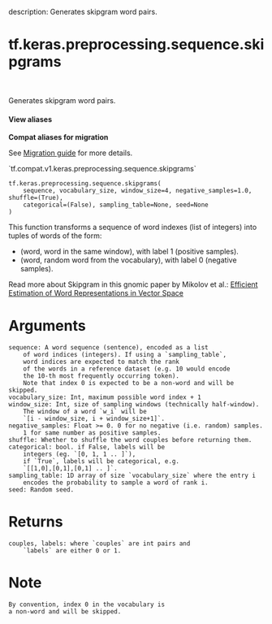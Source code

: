 description: Generates skipgram word pairs.

<div itemscope itemtype="http://developers.google.com/ReferenceObject">
<meta itemprop="name" content="tf.keras.preprocessing.sequence.skipgrams" />
<meta itemprop="path" content="Stable" />
</div>

# tf.keras.preprocessing.sequence.skipgrams

<!-- Insert buttons and diff -->

<table class="tfo-notebook-buttons tfo-api nocontent" align="left">

</table>



Generates skipgram word pairs.

<section class="expandable">
  <h4 class="showalways">View aliases</h4>
  <p>
<b>Compat aliases for migration</b>
<p>See
<a href="https://www.tensorflow.org/guide/migrate">Migration guide</a> for
more details.</p>
<p>`tf.compat.v1.keras.preprocessing.sequence.skipgrams`</p>
</p>
</section>

<pre class="devsite-click-to-copy prettyprint lang-py tfo-signature-link">
<code>tf.keras.preprocessing.sequence.skipgrams(
    sequence, vocabulary_size, window_size=4, negative_samples=1.0, shuffle=(True),
    categorical=(False), sampling_table=None, seed=None
)
</code></pre>



<!-- Placeholder for "Used in" -->

This function transforms a sequence of word indexes (list of integers)
into tuples of words of the form:

- (word, word in the same window), with label 1 (positive samples).
- (word, random word from the vocabulary), with label 0 (negative samples).

Read more about Skipgram in this gnomic paper by Mikolov et al.:
[Efficient Estimation of Word Representations in
Vector Space](http://arxiv.org/pdf/1301.3781v3.pdf)

# Arguments
    sequence: A word sequence (sentence), encoded as a list
        of word indices (integers). If using a `sampling_table`,
        word indices are expected to match the rank
        of the words in a reference dataset (e.g. 10 would encode
        the 10-th most frequently occurring token).
        Note that index 0 is expected to be a non-word and will be skipped.
    vocabulary_size: Int, maximum possible word index + 1
    window_size: Int, size of sampling windows (technically half-window).
        The window of a word `w_i` will be
        `[i - window_size, i + window_size+1]`.
    negative_samples: Float >= 0. 0 for no negative (i.e. random) samples.
        1 for same number as positive samples.
    shuffle: Whether to shuffle the word couples before returning them.
    categorical: bool. if False, labels will be
        integers (eg. `[0, 1, 1 .. ]`),
        if `True`, labels will be categorical, e.g.
        `[[1,0],[0,1],[0,1] .. ]`.
    sampling_table: 1D array of size `vocabulary_size` where the entry i
        encodes the probability to sample a word of rank i.
    seed: Random seed.

# Returns
    couples, labels: where `couples` are int pairs and
        `labels` are either 0 or 1.

# Note
    By convention, index 0 in the vocabulary is
    a non-word and will be skipped.